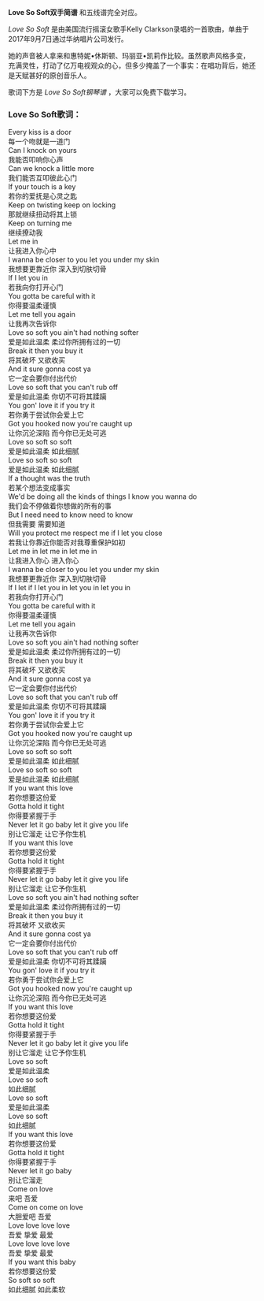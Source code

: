 

**Love So Soft双手简谱** 和五线谱完全对应。

_Love So Soft_ 是由美国流行摇滚女歌手Kelly Clarkson录唱的一首歌曲，单曲于2017年9月7日通过华纳唱片公司发行。

她的声音被人拿来和惠特妮•休斯顿、玛丽亚•凯莉作比较。虽然歌声风格多变，充满灵性，打动了亿万电视观众的心，但多少掩盖了一个事实：在唱功背后，她还是天赋甚好的原创音乐人。

歌词下方是 _Love So Soft钢琴谱_ ，大家可以免费下载学习。

### Love So Soft歌词：

Every kiss is a door  
每一个吻就是一道门  
Can I knock on yours  
我能否叩响你心声  
Can we knock a little more  
我们能否互叩彼此心门  
If your touch is a key  
若你的爱抚是心灵之匙  
Keep on twisting keep on locking  
那就继续扭动将其上锁  
Keep on turning me  
继续撩动我  
Let me in  
让我进入你心中  
I wanna be closer to you let you under my skin  
我想要更靠近你 深入到切肤切骨  
If I let you in  
若我向你打开心门  
You gotta be careful with it  
你得要温柔谨慎  
Let me tell you again  
让我再次告诉你  
Love so soft you ain't had nothing softer  
爱是如此温柔 柔过你所拥有过的一切  
Break it then you buy it  
将其破坏 又欲收买  
And it sure gonna cost ya  
它一定会要你付出代价  
Love so soft that you can't rub off  
爱是如此温柔 你切不可将其蹂躏  
You gon' love it if you try it  
若你勇于尝试你会爱上它  
Got you hooked now you're caught up  
让你沉沦深陷 而今你已无处可逃  
Love so soft so soft  
爱是如此温柔 如此细腻  
Love so soft so soft  
爱是如此温柔 如此细腻  
If a thought was the truth  
若某个想法变成事实  
We'd be doing all the kinds of things I know you wanna do  
我们会不停做着你想做的所有的事  
But I need need to know need to know  
但我需要 需要知道  
Will you protect me respect me if I let you close  
若我让你靠近你能否对我尊重保护如初  
Let me in let me in let me in  
让我进入你心 进入你心  
I wanna be closer to you let you under my skin  
我想要更靠近你 深入到切肤切骨  
If I let if I let you in let you in let you in  
若我向你打开心门  
You gotta be careful with it  
你得要温柔谨慎  
Let me tell you again  
让我再次告诉你  
Love so soft you ain't had nothing softer  
爱是如此温柔 柔过你所拥有过的一切  
Break it then you buy it  
将其破坏 又欲收买  
And it sure gonna cost ya  
它一定会要你付出代价  
Love so soft that you can't rub off  
爱是如此温柔 你切不可将其蹂躏  
You gon' love it if you try it  
若你勇于尝试你会爱上它  
Got you hooked now you're caught up  
让你沉沦深陷 而今你已无处可逃  
Love so soft so soft  
爱是如此温柔 如此细腻  
Love so soft so soft  
爱是如此温柔 如此细腻  
If you want this love  
若你想要这份爱  
Gotta hold it tight  
你得要紧握于手  
Never let it go baby let it give you life  
别让它溜走 让它予你生机  
If you want this love  
若你想要这份爱  
Gotta hold it tight  
你得要紧握于手  
Never let it go baby let it give you life  
别让它溜走 让它予你生机  
Love so soft you ain't had nothing softer  
爱是如此温柔 柔过你所拥有过的一切  
Break it then you buy it  
将其破坏 又欲收买  
And it sure gonna cost ya  
它一定会要你付出代价  
Love so soft that you can't rub off  
爱是如此温柔 你切不可将其蹂躏  
You gon' love it if you try it  
若你勇于尝试你会爱上它  
Got you hooked now you're caught up  
让你沉沦深陷 而今你已无处可逃  
If you want this love  
若你想要这份爱  
Gotta hold it tight  
你得要紧握于手  
Never let it go baby let it give you life  
别让它溜走 让它予你生机  
Love so soft  
爱是如此温柔  
Love so soft  
如此细腻  
Love so soft  
爱是如此温柔  
Love so soft  
如此细腻  
If you want this love  
若你想要这份爱  
Gotta hold it tight  
你得要紧握于手  
Never let it go baby  
别让它溜走  
Come on love  
来吧 吾爱  
Come on come on love  
大胆爱吧 吾爱  
Love love love love  
吾爱 挚爱 最爱  
Love love love love  
吾爱 挚爱 最爱  
If you want this baby  
若你想要这份爱  
So soft so soft  
如此细腻 如此柔软


